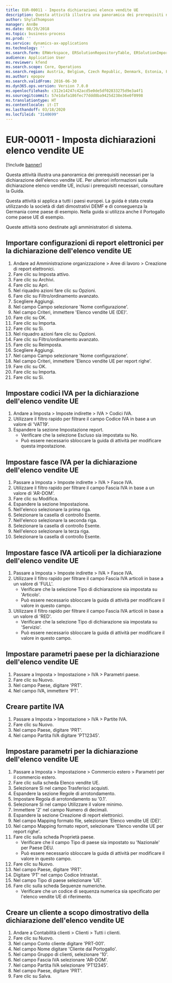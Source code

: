```yaml
---
title: EUR-00011 - Imposta dichiarazioni elenco vendite UE
description: Questa attività illustra una panoramica dei prerequisiti necessari per la dichiarazione dell'elenco vendite UE.
author: ShylaThompson
manager: AnnBe
ms.date: 08/29/2018
ms.topic: business-process
ms.prod: ''
ms.service: dynamics-ax-applications
ms.technology: ''
ms.search.form: ERWorkspace, ERSolutionRepositoryTable, ERSolutionImport, SysQueryForm, SysQueryFieldLookUp,  TaxTable, TaxGroup, TaxItemGroup, TaxCountryRegionParameters, TaxVATNumTable, IntrastatParameters, CustTable, DirPartyQuickCreateForm
audience: Application User
ms.reviewer: kfend
ms.search.scope: Core, Operations
ms.search.region: Austria, Belgium, Czech Republic, Denmark, Estonia, Finland, France, Germany, Hungary, Ireland, Italy, Latvia, Lithuania, Netherlands, Poland, Spain, Sweden, United Kingdom
ms.author: epopov
ms.search.validFrom: 2016-06-30
ms.dyn365.ops.version: Version 7.0.0
ms.openlocfilehash: c312e14247c42acd5e0de5df02833275d9e3a4f1
ms.sourcegitcommit: 57e1dafa186fec77ddd8ba9425d238e36e0f0998
ms.translationtype: HT
ms.contentlocale: it-IT
ms.lasthandoff: 03/18/2020
ms.locfileid: "3140699"
---
```

# <a name="eur-00011-set-up-eu-sales-list-reporting"></a>EUR-00011 - Imposta dichiarazioni elenco vendite UE

[!include [banner](../../includes/banner.md)]

Questa attività illustra una panoramica dei prerequisiti necessari per la dichiarazione dell'elenco vendite UE. Per ulteriori informazioni sulla dichiarazione elenco vendite UE, inclusi i prerequisiti necessari, consultare la Guida.

Questa attività si applica a tutti i paesi europei. La guida è stata creata utilizzando la società di dati dimostrativi DEMF e di conseguenza la Germania come paese di esempio. Nella guida si utilizza anche il Portogallo come paese UE di esempio.

Queste attività sono destinate agli amministratori di sistema.


## <a name="import-electronic-reporting-configurations-for-eu-sales-list-reporting"></a>Importare configurazioni di report elettronici per la dichiarazione dell'elenco vendite UE
1. Andare ad Amministrazione organizzazione > Aree di lavoro > Creazione di report elettronici.
2. Fare clic su Imposta attivo.
3. Fare clic su Archivi.
4. Fare clic su Apri.
5. Nel riquadro azioni fare clic su Opzioni.
6. Fare clic su Filtro/ordinamento avanzato.
7. Scegliere Aggiungi.
8. Nel campo Campo selezionare 'Nome configurazione'.
9. Nel campo Criteri, immettere 'Elenco vendite UE (DE)'.
10. Fare clic su OK.
11. Fare clic su Importa.
12. Fare clic su Sì.
13. Nel riquadro azioni fare clic su Opzioni.
14. Fare clic su Filtro/ordinamento avanzato.
15. Fare clic su Reimposta.
16. Scegliere Aggiungi.
17. Nel campo Campo selezionare 'Nome configurazione'.
18. Nel campo Criteri, immettere 'Elenco vendite UE per report righe'.
19. Fare clic su OK.
20. Fare clic su Importa.
21. Fare clic su Sì.

## <a name="set-up-sales-tax-codes-for-eu-sales-list-reporting"></a>Impostare codici IVA per la dichiarazione dell'elenco vendite UE
1. Andare a Imposta > Imposte indirette > IVA > Codici IVA.
2. Utilizzare il filtro rapido per filtrare il campo Codice IVA in base a un valore di 'VAT19'.
3. Espandere la sezione Impostazione report.
    * Verificare che la selezione Escluso sia impostata su No.  
    * Può essere necessario sbloccare la guida di attività per modificare questa impostazione.  

## <a name="set-up-sales-tax-groups-for-eu-sales-list-reporting"></a>Impostare fasce IVA per la dichiarazione dell'elenco vendite UE
1. Passare a Imposta > Imposte indirette > IVA > Fasce IVA.
2. Utilizzare il filtro rapido per filtrare il campo Fascia IVA in base a un valore di 'AR-DOM'.
3. Fare clic su Modifica.
4. Espandere la sezione Impostazione.
5. Nell'elenco selezionare la prima riga.
6. Selezionare la casella di controllo Esente.
7. Nell'elenco selezionare la seconda riga.
8. Selezionare la casella di controllo Esente.
9. Nell'elenco selezionare la terza riga.
10. Selezionare la casella di controllo Esente.

## <a name="set-up-item-sales-tax-groups-for-eu-sales-list-reporting"></a>Impostare fasce IVA articoli per la dichiarazione dell'elenco vendite UE
1. Passare a Imposta > Imposte indirette > IVA > Fasce IVA.
2. Utilizzare il filtro rapido per filtrare il campo Fascia IVA articoli in base a un valore di 'FULL'.
    * Verificare che la selezione Tipo di dichiarazione sia impostata su 'Articolo'.  
    * Può essere necessario sbloccare la guida di attività per modificare il valore in questo campo.  
3. Utilizzare il filtro rapido per filtrare il campo Fascia IVA articoli in base a un valore di 'RED'.
    * Verificare che la selezione Tipo di dichiarazione sia impostata su 'Servizio'.  
    * Può essere necessario sbloccare la guida di attività per modificare il valore in questo campo.  

## <a name="set-up-countryregion-parameters-for-eu-sales-list-reporting"></a>Impostare parametri paese per la dichiarazione dell'elenco vendite UE
1. Passare a Imposta > Impostazione > IVA > Parametri paese.
2. Fare clic su Nuovo.
3. Nel campo Paese, digitare 'PRT'.
4. Nel campo IVA, immettere 'PT'.

## <a name="create-tax-exempt-numbers"></a>Creare partite IVA
1. Passare a Imposta > Impostazione > IVA > Partite IVA.
2. Fare clic su Nuovo.
3. Nel campo Paese, digitare 'PRT'.
4. Nel campo Partita IVA digitare 'PT12345'.

## <a name="set-up-eu-sales-list-reporting-parameters"></a>Impostare parametri per la dichiarazione dell'elenco vendite UE
1. Passare a Imposta > Impostazione > Commercio estero > Parametri per il commercio estero.
2. Fare clic sulla scheda Elenco vendite UE.
3. Selezionare Sì nel campo Trasferisci acquisti.
4. Espandere la sezione Regole di arrotondamento.
5. Impostare Regola di arrotondamento su '0.1'.
6. Selezionare Sì nel campo Utilizzare il valore minimo.
7. Immettere '2' nel campo Numero di decimali.
8. Espandere la sezione Creazione di report elettronici.
9. Nel campo Mapping formato file, selezionare 'Elenco vendite UE (DE)'.
10. Nel campo Mapping formato report, selezionare 'Elenco vendite UE per report righe'.
11. Fare clic sulla scheda Proprietà paese.
    * Verificare che il campo Tipo di paese sia impostato su 'Nazionale' per Paese DEU.  
    * Può essere necessario sbloccare la guida di attività per modificare il valore in questo campo.  
12. Fare clic su Nuovo.
13. Nel campo Paese, digitare 'PRT'.
14. Digitare 'PT' nel campo Codice Intrastat.
15. Nel campo Tipo di paese selezionare 'UE'.
16. Fare clic sulla scheda Sequenze numeriche.
    * Verificare che un codice di sequenza numerica sia specificato per l'elenco vendite UE di riferimento.  

## <a name="create-a-customer-for-eu-sales-list-reporting-demo-purposes"></a>Creare un cliente a scopo dimostrativo della dichiarazione dell'elenco vendite UE
1. Andare a Contabilità clienti > Clienti > Tutti i clienti.
2. Fare clic su Nuovo.
3. Nel campo Conto cliente digitare 'PRT-001'.
4. Nel campo Nome digitare 'Cliente dal Portogallo'.
5. Nel campo Gruppo di clienti, selezionare '10'.
6. Nel campo Fascia IVA selezionare 'AR-DOM'.
7. Nel campo Partita IVA selezionare 'PT12345'.
8. Nel campo Paese, digitare 'PRT'.
9. Fare clic su Salva.

